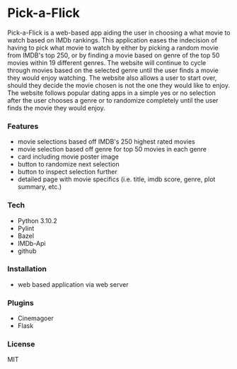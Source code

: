 # Pick-a-Flick

Pick-a-Flick is a web-based app aiding the user in choosing a what movie to watch based on IMDb rankings.  This application eases the indecision of having to pick what movie to watch by either by picking a random movie from IMDB's top 250, or by finding a movie based on genre of the top 50 movies within 19 different genres. The website will continue to cycle through movies based on the selected genre until the user finds a movie they would enjoy watching. The website also allows a user to start over, should they decide the movie chosen is not the one they would like to enjoy. The website follows popular dating apps in a simple yes or no selection after the user chooses a genre or to randomize completely until the user finds the movie they would enjoy.

### Features
- movie selections based off IMDB's 250 highest rated movies
- movie selection based off genre for top 50 movies in each genre
- card including movie poster image
- button to randomize next selection 
- button to inspect selection further 
- detailed page with movie specifics (i.e. title, imdb score, genre, plot summary, etc.)

### Tech

- Python 3.10.2
- Pylint
- Bazel
- IMDb-Api
- github

### Installation

- web based application via web server

### Plugins

- Cinemagoer
- Flask

### License

MIT



 
 
